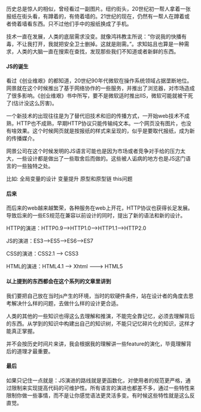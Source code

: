 历史总是惊人的相似，曾经看过一副图片。纽约街头，20世纪初一帮人拿着一张报纸在街头看，有蹲着的，有倚着墙的。21世纪的现在，仍然有一帮人在蹲着或者倚着墙看东西。只不过他们手中的报纸换成了手机。

技术一直在发展，人类的底层需求没变。就像鸿祎教主所说：“你说我的快播有毒，不让我打开，我就把安全卫士删掉。这就是刚需。”。求知姑且也算是一种需求，人类的大脑一直在搜索在查找，发现那些我们不知道或者新鲜的东西。

#### JS的诞生

看过《创业维艰》的都知道，20世纪90年代微软在操作系统领域占据垄断地位。网景就在这个时候推出了基于网络协作的一些服务，并推出了浏览器，对市场造成了很多影响。《创业维艰》书中所写，要不是微软适时推出IIS，微软可能就被干死了(估计没这么厉害)。

一个新技术的出现往往是为了替代旧技术和旧的传播方式，一开始web技术不成熟，HTTP也不成熟，早期HTTP协议只能传输纯文本。一个网页没有图片，也没有啥效果。这个时候网页就是按报纸的样式来呈现的，似乎是要取代报纸，成为新的传播媒介。

网景公司在这个时候发明的JS语言可能也是因为市场或者竞争对手给的压力太大，一些设计都是做出了一些取舍后而做的。这些被人诟病的地方也是JS这门语言的一些独特之处。

比如:
全局变量的设计
变量提升
原型和原型链
this问题

#### 后来

而后来的web越来越繁荣，各种服务在web上开花，HTTP协议也获得长足发展。导致后来的一些ES规范在兼容以前设计的同时，提出了新的语法和新的设计。

HTTP的演进：HTTP0.9-->HTTP1.0-->HTTP1.1-->HTTP2.0

JS的演进：ES3-->ES5-->ES6-->ES7

CSS的演进：CSS2.1 --> CSS3

HTML的演进：HTML4.1 --> Xhtml ---> HTML5

#### 以上提到的东西都会在这个系列的文章里讲到

我们要把自己放在当时js产生的环境，当时的软硬件条件，站在设计者的角度去思考解决什么样的问题，去做什么样的设计更合适。

人类的其他的一些知识也得这么去理解和推演，不能完全靠记忆，必须去理解背后的东西。从学到的知识中构建出自己的知识树，不能只记忆碎片化的知识，这样才能真正掌握。

并不会按历史时间片来讲，我会根据我的理解讲一些feature的演化，毕竟理解背后的道理才最重要。

#### 最后
如果只记住一点就是：JS演进的路线就是更函数化，对使用者的规范更严格，通过限制来实现提高代码的可维护性。所有语言的演进也都差不多，通过一些特性来限制你做一些事情，而不是让你感觉语法更灵活多变。有时候这些特性就是这么反直觉。
